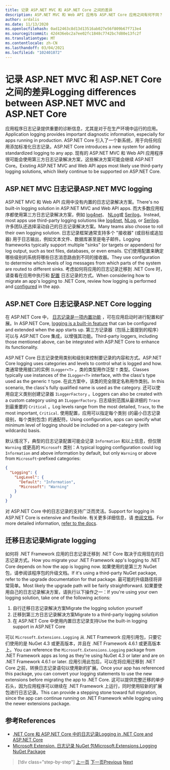 ```yaml
---
title: 记录 ASP.NET MVC 和 ASP.NET Core 之间的差异
description: ASP.NET MVC 和 Web API 应用与 ASP.NET Core 应用之间有何不同？
author: ardalis
ms.date: 11/13/2020
ms.openlocfilehash: 0ad12463c8d13d13516ab027e56f809b67f713e4
ms.sourcegitcommit: 42d436ebc2a7ee02fc1848c7742bc7d80e13fc2f
ms.translationtype: MT
ms.contentlocale: zh-CN
ms.lasthandoff: 03/04/2021
ms.locfileid: "102401072"
---
```

# <a name="logging-differences-between-aspnet-mvc-and-aspnet-core"></a><span data-ttu-id="a93fe-103">记录 ASP.NET MVC 和 ASP.NET Core 之间的差异</span><span class="sxs-lookup"><span data-stu-id="a93fe-103">Logging differences between ASP.NET MVC and ASP.NET Core</span></span>

<span data-ttu-id="a93fe-104">应用程序日志记录提供重要的诊断信息，尤其是对于在生产环境中运行的应用。</span><span class="sxs-lookup"><span data-stu-id="a93fe-104">Application logging provides important diagnostic information, especially for apps running in production.</span></span> <span data-ttu-id="a93fe-105">ASP.NET Core 引入了一个新系统，用于向任何应用添加标准化日志记录。</span><span class="sxs-lookup"><span data-stu-id="a93fe-105">ASP.NET Core introduces a new system for adding standardized logging to any app.</span></span> <span data-ttu-id="a93fe-106">现有的 ASP.NET MVC 和 Web API 应用程序很可能会使用第三方日志记录解决方案，这些解决方案可能会继续 ASP.NET Core。</span><span class="sxs-lookup"><span data-stu-id="a93fe-106">Existing ASP.NET MVC and Web API apps most likely use third-party logging solutions, which likely continue to be supported on ASP.NET Core.</span></span>

## <a name="aspnet-mvc-logging"></a><span data-ttu-id="a93fe-107">ASP.NET MVC 日志记录</span><span class="sxs-lookup"><span data-stu-id="a93fe-107">ASP.NET MVC logging</span></span>

<span data-ttu-id="a93fe-108">ASP.NET MVC 和 Web API 应用中没有内置的日志记录解决方案。</span><span class="sxs-lookup"><span data-stu-id="a93fe-108">There's no built-in logging solution in ASP.NET MVC and Web API apps.</span></span> <span data-ttu-id="a93fe-109">而大多数应用程序都使用第三方日志记录解决方案，例如 [log4net](https://www.nuget.org/packages/log4net/)、 [NLog](https://www.nuget.org/packages/NLog/)或 [Serilog](https://www.nuget.org/packages/Serilog)。</span><span class="sxs-lookup"><span data-stu-id="a93fe-109">Instead, most apps use third-party logging solutions like [log4net](https://www.nuget.org/packages/log4net/), [NLog](https://www.nuget.org/packages/NLog/), or [Serilog](https://www.nuget.org/packages/Serilog).</span></span> <span data-ttu-id="a93fe-110">许多团队还选择滚动自己的日志记录解决方案。</span><span class="sxs-lookup"><span data-stu-id="a93fe-110">Many teams also choose to roll their own logging solution.</span></span> <span data-ttu-id="a93fe-111">日志记录框架通常支持多个 "接收器" (或目标或追加器) 用于日志输出，例如文本文件、数据库甚至是电子邮件。</span><span class="sxs-lookup"><span data-stu-id="a93fe-111">Logging frameworks typically support multiple "sinks" (or targets or appenders) for log output, such as text files, databases, or even emails.</span></span> <span data-ttu-id="a93fe-112">它们使用配置来确定哪些级别的系统将哪些日志消息路由到不同的接收器。</span><span class="sxs-lookup"><span data-stu-id="a93fe-112">They use configuration to determine which levels of log messages from which parts of the system are routed to different sinks.</span></span> <span data-ttu-id="a93fe-113">考虑如何将应用的日志记录迁移到 .NET Core 时，请查看在应用中执行和 [配置](configuration-differences.md) 日志记录的方式。</span><span class="sxs-lookup"><span data-stu-id="a93fe-113">When considering how to migrate an app's logging to .NET Core, review how logging is performed and [configured](configuration-differences.md) in the app.</span></span>

## <a name="aspnet-core-logging"></a><span data-ttu-id="a93fe-114">ASP.NET Core 日志记录</span><span class="sxs-lookup"><span data-stu-id="a93fe-114">ASP.NET Core logging</span></span>

<span data-ttu-id="a93fe-115">在 ASP.NET Core 中， [日志记录是一项内置功能](/aspnet/core/fundamentals/logging/) ，可在应用启动时进行配置和扩展。</span><span class="sxs-lookup"><span data-stu-id="a93fe-115">In ASP.NET Core, [logging is a built-in feature](/aspnet/core/fundamentals/logging/) that can be configured and extended when the app starts up.</span></span> <span data-ttu-id="a93fe-116">第三方记录器（包括上面提到的程序）可以与 ASP.NET Core 集成，以增强其功能。</span><span class="sxs-lookup"><span data-stu-id="a93fe-116">Third-party loggers, including those mentioned above, can be integrated with ASP.NET Core to enhance its functionality.</span></span>

<span data-ttu-id="a93fe-117">ASP.NET Core 日志记录使用类别和级别来控制要记录的内容和方式。</span><span class="sxs-lookup"><span data-stu-id="a93fe-117">ASP.NET Core logging uses categories and levels to control what is logged and how.</span></span> <span data-ttu-id="a93fe-118">类通常使用接口的实例 `ILogger<T>` ，类的类型用作泛型 `T` 类型。</span><span class="sxs-lookup"><span data-stu-id="a93fe-118">Classes typically use instances of the `ILogger<T>` interface, with the class's type used as the generic `T` type.</span></span> <span data-ttu-id="a93fe-119">在此方案中，该类的完全限定名称用作类别。</span><span class="sxs-lookup"><span data-stu-id="a93fe-119">In this scenario, the class's fully qualified name is used as the category.</span></span> <span data-ttu-id="a93fe-120">还可以使用自定义类别创建记录器 `ILoggerFactory` 。</span><span class="sxs-lookup"><span data-stu-id="a93fe-120">Loggers can also be created with a custom category using an `ILoggerFactory`.</span></span> <span data-ttu-id="a93fe-121">日志级别范围从最详细的 `Trace` 到最重要的 `Critical` 。</span><span class="sxs-lookup"><span data-stu-id="a93fe-121">Log levels range from the most detailed, `Trace`, to the most important, `Critical`.</span></span> <span data-ttu-id="a93fe-122">使用配置，应用可以指定每个类别 (的最小日志记录级别，每个类别包含) 的通配符。</span><span class="sxs-lookup"><span data-stu-id="a93fe-122">Using configuration, apps can specify what minimum level of logging should be included on a per-category (with wildcards) basis.</span></span>

<span data-ttu-id="a93fe-123">默认情况下，典型的日志记录配置可能会记录 `Information` 和以上信息，但仅限 `Warning` 或更高的 `Microsoft` 类别：</span><span class="sxs-lookup"><span data-stu-id="a93fe-123">A typical logging configuration could log `Information` and above information by default, but only `Warning` or above from `Microsoft`-prefixed categories:</span></span>

```json
{
  "Logging": {
    "LogLevel": {
      "Default": "Information",
      "Microsoft": "Warning"
    }
  }
}
```

<span data-ttu-id="a93fe-124">对 ASP.NET Core 中的日志记录的支持广泛而灵活。</span><span class="sxs-lookup"><span data-stu-id="a93fe-124">Support for logging in ASP.NET Core is extensive and flexible.</span></span> <span data-ttu-id="a93fe-125">有关更多详细信息，请 [参阅文档](/aspnet/core/fundamentals/logging/)。</span><span class="sxs-lookup"><span data-stu-id="a93fe-125">For more detailed information, [refer to the docs](/aspnet/core/fundamentals/logging/).</span></span>

## <a name="migrate-logging"></a><span data-ttu-id="a93fe-126">迁移日志记录</span><span class="sxs-lookup"><span data-stu-id="a93fe-126">Migrate logging</span></span>

<span data-ttu-id="a93fe-127">如何将 .NET Framework 应用的日志记录迁移到 .NET Core 取决于应用现在的日志记录方式。</span><span class="sxs-lookup"><span data-stu-id="a93fe-127">How you migrate your .NET Framework app's logging to .NET Core depends on how the app is logging now.</span></span> <span data-ttu-id="a93fe-128">如果使用的是第三方 NuGet 包，请参阅该程序包的升级文档。</span><span class="sxs-lookup"><span data-stu-id="a93fe-128">If it's using a third-party NuGet package, refer to the upgrade documentation for that package.</span></span> <span data-ttu-id="a93fe-129">最可能的升级路径将非常简单。</span><span class="sxs-lookup"><span data-stu-id="a93fe-129">Most likely the upgrade path will be fairly straightforward.</span></span> <span data-ttu-id="a93fe-130">如果要使用自己的日志记录解决方案，请执行以下操作之一：</span><span class="sxs-lookup"><span data-stu-id="a93fe-130">If you're using your own logging solution, take one of the following actions:</span></span>

1. <span data-ttu-id="a93fe-131">自行迁移日志记录解决方案</span><span class="sxs-lookup"><span data-stu-id="a93fe-131">Migrate the logging solution yourself</span></span>
1. <span data-ttu-id="a93fe-132">迁移到第三方日志记录解决方案</span><span class="sxs-lookup"><span data-stu-id="a93fe-132">Migrate to a third-party logging solution</span></span>
1. <span data-ttu-id="a93fe-133">在 ASP.NET Core 中使用内置日志记录支持</span><span class="sxs-lookup"><span data-stu-id="a93fe-133">Use the built-in logging support in ASP.NET Core</span></span>

<span data-ttu-id="a93fe-134">可以 `Microsoft.Extensions.Logging` 从 .NET Framework 应用引用包，只要它们使用的是 NuGet 4.3 或更高版本，并且在 .NET Framework 4.6.1 或更高版本上。</span><span class="sxs-lookup"><span data-stu-id="a93fe-134">You can reference the `Microsoft.Extensions.Logging` package from .NET Framework apps as long as they're using NuGet 4.3 or later and are on .NET Framework 4.6.1 or later.</span></span> <span data-ttu-id="a93fe-135">应用引用此包后，可以在将应用迁移到 .NET Core 之前，转换日志记录语句以使用新的扩展。</span><span class="sxs-lookup"><span data-stu-id="a93fe-135">Once your app has referenced this package, you can convert your logging statements to use the new extensions before migrating the app to .NET Core.</span></span> <span data-ttu-id="a93fe-136">这可以提供完整迁移的单步石头，因为应用程序可以继续在 .NET Framework 上运行，同时使用较新的扩展包进行日志记录。</span><span class="sxs-lookup"><span data-stu-id="a93fe-136">This can provide a stepping stone toward full migration, since the app can continue running on .NET Framework while logging using the newer extensions package.</span></span>

## <a name="references"></a><span data-ttu-id="a93fe-137">参考</span><span class="sxs-lookup"><span data-stu-id="a93fe-137">References</span></span>

- [<span data-ttu-id="a93fe-138">.NET Core 和 ASP.NET Core 中的日志记录</span><span class="sxs-lookup"><span data-stu-id="a93fe-138">Logging in .NET Core and ASP.NET Core</span></span>](/aspnet/core/fundamentals/logging/)
- [<span data-ttu-id="a93fe-139">Microsoft Extension. 日志记录 NuGet 包</span><span class="sxs-lookup"><span data-stu-id="a93fe-139">Microsoft.Extensions.Logging NuGet Package</span></span>](https://www.nuget.org/packages/microsoft.extensions.logging/)

>[!div class="step-by-step"]
><span data-ttu-id="a93fe-140">[上一页](middleware-modules-handlers.md)
>[下一页](routing-differences.md)</span><span class="sxs-lookup"><span data-stu-id="a93fe-140">[Previous](middleware-modules-handlers.md)
[Next](routing-differences.md)</span></span>
